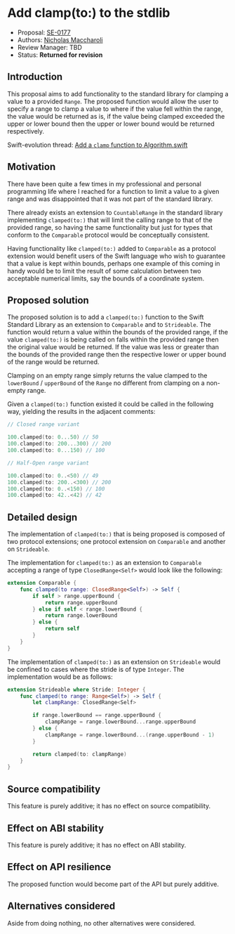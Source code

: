 # Add clamp(to:) to the stdlib

* Proposal: [SE-0177](0177-add-clamped-to-method.md)
* Authors: [Nicholas Maccharoli](https://github.com/Nirma)
* Review Manager: TBD
* Status: **Returned for revision**

## Introduction

This proposal aims to add functionality to the standard library for clamping a value to a provided `Range`.
The proposed function would allow the user to specify a range to clamp a value to where if the value fell within the range, the value would be returned as is, if the value being clamped exceeded the upper or lower bound then the upper or lower bound would be returned respectively.

Swift-evolution thread: [Add a `clamp` function to Algorithm.swift](https://lists.swift.org/pipermail/swift-evolution/Week-of-Mon-20170306/thread.html#33674)

## Motivation

There have been quite a few times in my professional and personal programming life where I reached for a function to limit a value to a given range and was disappointed that it was not part of the standard library.

There already exists an extension to `CountableRange` in the standard library  implementing `clamped(to:)` that will limit the calling range to that of the provided range, so having the same functionality but just for types that conform to the `Comparable` protocol would be conceptually consistent.

Having functionality like `clamped(to:)` added to `Comparable` as a protocol extension would benefit users of the Swift language who wish
to guarantee that a value is kept within bounds, perhaps one example of this coming in handy would be to limit the result of some calculation between two acceptable numerical limits, say the bounds of a coordinate system.

## Proposed solution

The proposed solution is to add a `clamped(to:)` function to the Swift Standard Library as an extension to `Comparable` and to `Strideable`.
The function would return a value within the bounds of the provided range, if the value `clamped(to:)` is being called on falls within the provided range then the original value would be returned.
If the value was less or greater than the bounds of the provided range then the respective lower or upper bound of the range would be returned.

Clamping on an empty range simply returns the value clamped to the `lowerBound` / `upperBound` of the `Range` no different from clamping on a non-empty range.

Given a `clamped(to:)` function existed it could be called in the following way, yielding the results in the adjacent comments:

```swift
// Closed range variant

100.clamped(to: 0...50) // 50
100.clamped(to: 200...300) // 200
100.clamped(to: 0...150) // 100

// Half-Open range variant

100.clamped(to: 0..<50) // 49
100.clamped(to: 200..<300) // 200
100.clamped(to: 0..<150) // 100
100.clamped(to: 42..<42) // 42
```

## Detailed design

The implementation of `clamped(to:)` that is being proposed is composed of two protocol extensions; one protocol extension on `Comparable` and another on `Strideable`.

The implementation for `clamped(to:)` as an extension to `Comparable` accepting a range of type `ClosedRange<Self>` would look like the following:

```swift
extension Comparable {
    func clamped(to range: ClosedRange<Self>) -> Self {
        if self > range.upperBound {
            return range.upperBound
        } else if self < range.lowerBound {
            return range.lowerBound
        } else {
            return self
        }
    }
}
```

The implementation of `clamped(to:)` as an extension on `Strideable` would be confined to cases where the stride is of type `Integer`.
The implementation would be as follows:

```swift
extension Strideable where Stride: Integer {
    func clamped(to range: Range<Self>) -> Self {
        let clampRange: ClosedRange<Self>

        if range.lowerBound == range.upperBound {
            clampRange = range.lowerBound...range.upperBound
        } else {
            clampRange = range.lowerBound...(range.upperBound - 1)
        }

        return clamped(to: clampRange)
    }
}
```

## Source compatibility

This feature is purely additive; it has no effect on source compatibility.

## Effect on ABI stability

This feature is purely additive; it has no effect on ABI stability.

## Effect on API resilience

The proposed function would become part of the API but purely additive.

## Alternatives considered

Aside from doing nothing, no other alternatives were considered.
